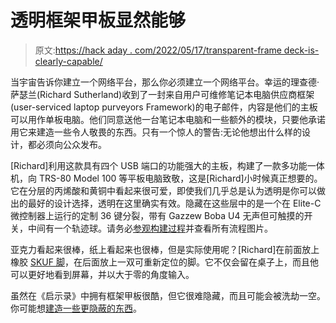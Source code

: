 # 透明框架甲板显然能够

> 原文:[https://hack aday . com/2022/05/17/transparent-frame deck-is-clearly-capable/](https://hackaday.com/2022/05/17/transparent-framedeck-is-clearly-capable/)

当宇宙告诉你建立一个网络平台，那么你必须建立一个网络平台。幸运的理查德·萨瑟兰(Richard Sutherland)收到了一封来自用户可维修笔记本电脑供应商框架(user-serviced laptop purveyors Framework)的电子邮件，内容是他们的主板可以用作单板电脑。他们同意送他一台笔记本电脑和一些额外的模块，只要他承诺用它来建造一些令人敬畏的东西。只有一个惊人的警告:无论他想出什么样的设计，都必须向公众发布。

[Richard]利用这款具有四个 USB 端口的功能强大的主板，构建了一款多功能一体机，向 TRS-80 Model 100 等平板电脑致敬，这是[Richard]小时候真正想要的。它在分层的丙烯酸和黄铜中看起来很可爱，即使我们几乎总是认为透明是你可以做出的最好的设计选择，透明在这里确实有效。隐藏在这些层中的是一个在 Elite-C 微控制器上运行的定制 36 键分裂，带有 Gazzew Boba U4 无声但可触摸的开关，中间有一个轨迹球。请务必[参观构建过程](https://github.com/brickbots/framedeck/blob/main/docs/build_tour.md)并查看所有流程图片。

亚克力看起来很棒，纸上看起来也很棒，但是实际使用呢？[Richard]在前面放上橡胶 [SKUF 脚](https://kbd.news/SKUF-keyboard-feet-1184.html)，在后面放上一双可重新定位的脚。它不仅会留在桌子上，而且他可以更好地看到屏幕，并以大于零的角度输入。

虽然在《启示录》中拥有框架甲板很酷，但它很难隐藏，而且可能会被洗劫一空。你可能想[建造一些更隐蔽的东西](https://hackaday.com/2022/01/21/this-end-times-cyberdeck-is-apocalypse-ready/)。